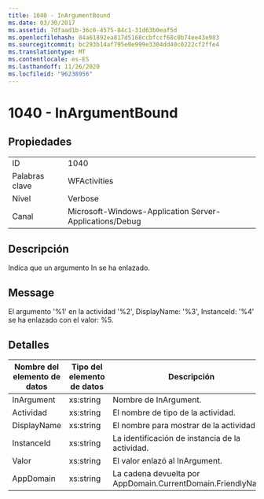 ```yaml
---
title: 1040 - InArgumentBound
ms.date: 03/30/2017
ms.assetid: 7dfaad1b-36c0-4575-84c1-31d63b0eaf5d
ms.openlocfilehash: 04a61892ea817d5168ccbfccf68c0b74ee43e983
ms.sourcegitcommit: bc293b14af795e0e999e3304dd40c0222cf2ffe4
ms.translationtype: MT
ms.contentlocale: es-ES
ms.lasthandoff: 11/26/2020
ms.locfileid: "96238956"
---
```

# <a name="1040---inargumentbound"></a>1040 - InArgumentBound

## <a name="properties"></a>Propiedades  
  
|||  
|-|-|  
|ID|1040|  
|Palabras clave|WFActivities|  
|Nivel|Verbose|  
|Canal|Microsoft-Windows-Application Server-Applications/Debug|  
  
## <a name="description"></a>Descripción  

 Indica que un argumento In se ha enlazado.  
  
## <a name="message"></a>Message  

 El argumento '%1' en la actividad '%2', DisplayName: '%3', InstanceId: '%4' se ha enlazado con el valor: %5.  
  
## <a name="details"></a>Detalles  
  
|Nombre del elemento de datos|Tipo del elemento de datos|Descripción|  
|--------------------|--------------------|-----------------|  
|InArgument|xs:string|Nombre de InArgument.|  
|Actividad|xs:string|El nombre de tipo de la actividad.|  
|DisplayName|xs:string|El nombre para mostrar de la actividad.|  
|InstanceId|xs:string|La identificación de instancia de la actividad.|  
|Valor|xs:string|El valor enlazó al InArgument.|  
|AppDomain|xs:string|La cadena devuelta por AppDomain.CurrentDomain.FriendlyName.|

